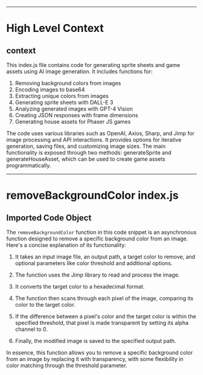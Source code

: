 

  ---
# High Level Context
## context
This index.js file contains code for generating sprite sheets and game assets using AI image generation. It includes functions for:

1. Removing background colors from images
2. Encoding images to base64
3. Extracting unique colors from images
4. Generating sprite sheets with DALL-E 3
5. Analyzing generated images with GPT-4 Vision
6. Creating JSON responses with frame dimensions
7. Generating house assets for Phaser JS games

The code uses various libraries such as OpenAI, Axios, Sharp, and Jimp for image processing and API interactions. It provides options for iterative generation, saving files, and customizing image sizes. The main functionality is exposed through two methods: generateSprite and generateHouseAsset, which can be used to create game assets programmatically.


---
# removeBackgroundColor index.js
## Imported Code Object
The `removeBackgroundColor` function in this code snippet is an asynchronous function designed to remove a specific background color from an image. Here's a concise explanation of its functionality:

1. It takes an input image file, an output path, a target color to remove, and optional parameters like color threshold and additional options.

2. The function uses the Jimp library to read and process the image.

3. It converts the target color to a hexadecimal format.

4. The function then scans through each pixel of the image, comparing its color to the target color.

5. If the difference between a pixel's color and the target color is within the specified threshold, that pixel is made transparent by setting its alpha channel to 0.

6. Finally, the modified image is saved to the specified output path.

In essence, this function allows you to remove a specific background color from an image by replacing it with transparency, with some flexibility in color matching through the threshold parameter.

  